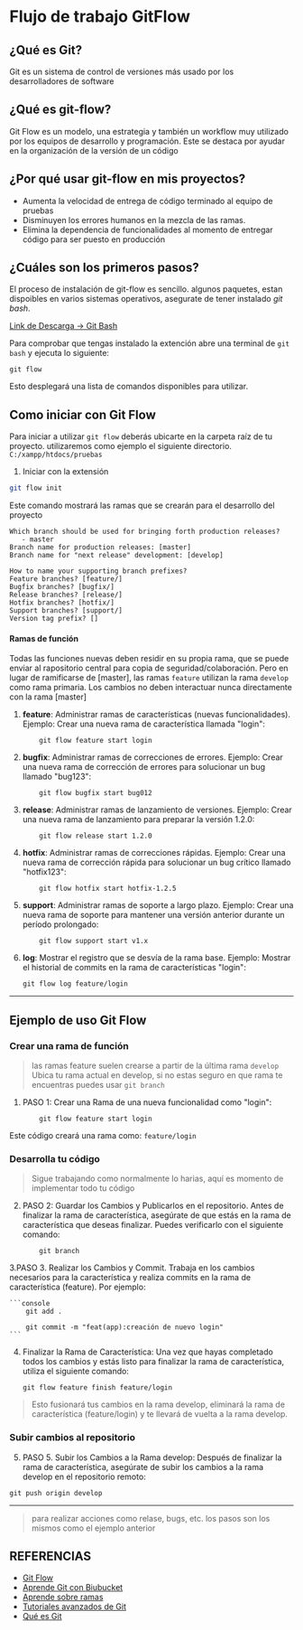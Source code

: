 # Flujo de trabajo GitFlow
## ¿Qué es Git?
Git es un sistema de control de versiones más usado por los desarrolladores de software

## ¿Qué es git-flow?
Git Flow es un modelo, una estrategia y también un workflow muy utilizado por los equipos de desarrollo y programación. Este se destaca por ayudar en la organización de la versión de un código

## ¿Por qué usar git-flow en mis proyectos?
* Aumenta la velocidad de entrega de código terminado al equipo de pruebas
* Disminuyen los errores humanos en la mezcla de las ramas.
* Elimina la dependencia de funcionalidades al momento de entregar código para ser puesto en producción

## ¿Cuáles son los primeros pasos?
El proceso de instalación de git-flow es sencillo. algunos paquetes, estan dispoibles en varios sistemas operativos, 
asegurate de tener instalado *git bash*.

[Link de Descarga -> Git Bash](https://git-scm.com/downloads)

Para comprobar que tengas instalado la extención abre una terminal de `git bash` y ejecuta lo siguiente:


```console
git flow
```
Esto desplegará una lista de comandos disponibles para utilizar.

## Como iniciar con Git Flow
Para iniciar a utilizar `git flow` deberás ubicarte en la carpeta raíz de tu proyecto.
utilizaremos como ejemplo el siguiente directorio. `C:/xampp/htdocs/pruebas`

1. Iniciar con la extensión

```bash
git flow init
```
Este comando mostrará las ramas que se crearán para el desarrollo del proyecto

```console
Which branch should be used for bringing forth production releases?
   - master
Branch name for production releases: [master]
Branch name for "next release" development: [develop]

How to name your supporting branch prefixes?
Feature branches? [feature/]
Bugfix branches? [bugfix/]
Release branches? [release/]
Hotfix branches? [hotfix/]
Support branches? [support/]
Version tag prefix? []

```
#### Ramas de función
Todas las funciones nuevas deben residir en su propia rama, que se puede enviar al rapositorio central para copia de seguridad/colaboración.
Pero en lugar de ramificarse de [master], las ramas `feature` utilizan la rama `develop` como rama primaria. Los cambios no deben interactuar nunca directamente con la rama [master]

1. **feature**: Administrar ramas de características (nuevas funcionalidades).
    Ejemplo: Crear una nueva rama de característica llamada "login":

    ```console
        git flow feature start login
    ```

2. **bugfix**: Administrar ramas de correcciones de errores.
    Ejemplo: Crear una nueva rama de corrección de errores para solucionar un bug llamado "bug123":

    ```console
        git flow bugfix start bug012
    ```

3. **release**: Administrar ramas de lanzamiento de versiones.
    Ejemplo: Crear una nueva rama de lanzamiento para preparar la versión 1.2.0:

    ```console
        git flow release start 1.2.0
    ```

4. **hotfix**: Administrar ramas de correcciones rápidas.
    Ejemplo: Crear una nueva rama de corrección rápida para solucionar un bug crítico llamado "hotfix123":
    
    ```console
        git flow hotfix start hotfix-1.2.5
    ```

5. **support**: Administrar ramas de soporte a largo plazo.
    Ejemplo: Crear una nueva rama de soporte para mantener una versión anterior durante un período prolongado:

    ```console
        git flow support start v1.x
    ```

6. **log**: Mostrar el registro que se desvía de la rama base.
    Ejemplo: Mostrar el historial de commits en la rama de características "login":

    ```console
    git flow log feature/login
    ```
---

## Ejemplo de uso Git Flow

### Crear una rama de función

> las ramas feature suelen crearse a partir de la última rama `develop`
> Ubica tu rama actual en develop, si no estas seguro en que rama te encuentras puedes usar `git branch`

1. PASO 1: Crear una Rama de una nueva funcionalidad como "login":

    ```console
        git flow feature start login
    ```

Este código creará una rama como: `feature/login`

### Desarrolla tu código
> Sigue trabajando como normalmente lo harias, aquí es momento de implementar todo tu código

2. PASO 2: Guardar los Cambios y Publicarlos en el repositorio.
Antes de finalizar la rama de característica, asegúrate de que estás en la rama de característica que deseas finalizar. Puedes verificarlo con el siguiente comando:

    ```console
        git branch
    ```

3.PASO 3. Realizar los Cambios y Commit.
Trabaja en los cambios necesarios para la característica y realiza commits en la rama de característica (feature). Por ejemplo:

    ```console
        git add .

        git commit -m "feat(app):creación de nuevo login"
    ```

4. Finalizar la Rama de Característica:
Una vez que hayas completado todos los cambios y estás listo para finalizar la rama de característica, utiliza el siguiente comando:

    ```console
    git flow feature finish feature/login
    ```

> Esto fusionará tus cambios en la rama develop, eliminará la rama de característica (feature/login) y te llevará de vuelta a la rama develop.

### Subir cambios al repositorio

5. PASO 5. Subir los Cambios a la Rama develop:
Después de finalizar la rama de característica, asegúrate de subir los cambios a la rama develop en el repositorio remoto:

```console
git push origin develop
```

--- 
> para realizar acciones como relase, bugs, etc. los pasos son los mismos como el ejemplo anterior


## REFERENCIAS 


* [Git Flow](https://www.atlassian.com/es/git/tutorials/comparing-workflows/gitflow-workflow)
* [Aprende Git con Biubucket](https://www.atlassian.com/es/git/tutorials/learn-git-with-bitbucket-cloud)
* [Aprende sobre ramas](https://www.atlassian.com/es/git/tutorials/learn-branching-with-bitbucket-cloud)
* [Tutoriales avanzados de Git](https://www.atlassian.com/es/git/tutorials/advanced-overview)
* [Qué es Git](https://www.atlassian.com/es/git/tutorials/what-is-git)
